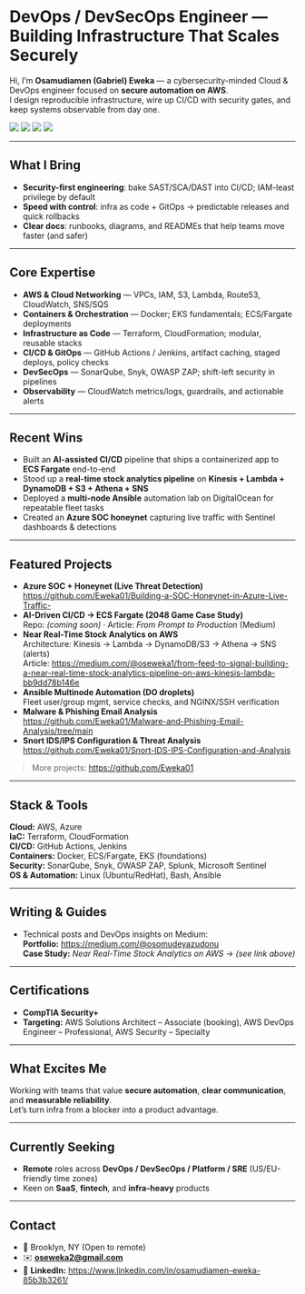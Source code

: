 # DevOps / DevSecOps Engineer — Building Infrastructure That Scales Securely

Hi, I’m **Osamudiamen (Gabriel) Eweka** — a cybersecurity-minded Cloud & DevOps engineer focused on **secure automation on AWS**.  
I design reproducible infrastructure, wire up CI/CD with security gates, and keep systems observable from day one.

<a href="https://www.linkedin.com/in/osamudiamen-eweka-85b3b3261/"><img src="https://img.shields.io/badge/-LinkedIn-0072b1?&style=for-the-badge&logo=linkedin&logoColor=white" /></a>
<a href="mailto:oseweka2@gmail.com"><img src="https://img.shields.io/badge/-Email-D14836?style=for-the-badge&logo=gmail&logoColor=white" /></a>
<a href="https://github.com/Eweka01"><img src="https://img.shields.io/badge/-GitHub-181717?style=for-the-badge&logo=github&logoColor=white" /></a>
<a href="https://medium.com/@osomudeyazudonu"><img src="https://img.shields.io/badge/-Medium-000000?style=for-the-badge&logo=medium&logoColor=white" /></a>

---

## What I Bring
- **Security-first engineering**: bake SAST/SCA/DAST into CI/CD; IAM-least privilege by default  
- **Speed with control**: infra as code + GitOps → predictable releases and quick rollbacks  
- **Clear docs**: runbooks, diagrams, and READMEs that help teams move faster (and safer)

---

## Core Expertise
- **AWS & Cloud Networking** — VPCs, IAM, S3, Lambda, Route53, CloudWatch, SNS/SQS  
- **Containers & Orchestration** — Docker; EKS fundamentals; ECS/Fargate deployments  
- **Infrastructure as Code** — Terraform, CloudFormation; modular, reusable stacks  
- **CI/CD & GitOps** — GitHub Actions / Jenkins, artifact caching, staged deploys, policy checks  
- **DevSecOps** — SonarQube, Snyk, OWASP ZAP; shift-left security in pipelines  
- **Observability** — CloudWatch metrics/logs, guardrails, and actionable alerts

---

## Recent Wins
- Built an **AI-assisted CI/CD** pipeline that ships a containerized app to **ECS Fargate** end-to-end  
- Stood up a **real-time stock analytics pipeline** on **Kinesis + Lambda + DynamoDB + S3 + Athena + SNS**  
- Deployed a **multi-node Ansible** automation lab on DigitalOcean for repeatable fleet tasks  
- Created an **Azure SOC honeynet** capturing live traffic with Sentinel dashboards & detections

---

## Featured Projects
- **Azure SOC + Honeynet (Live Threat Detection)**  
  <https://github.com/Eweka01/Building-a-SOC-Honeynet-in-Azure-Live-Traffic->
- **AI-Driven CI/CD → ECS Fargate (2048 Game Case Study)**  
  Repo: *(coming soon)* · Article: *From Prompt to Production* (Medium)
- **Near Real-Time Stock Analytics on AWS**  
  Architecture: Kinesis → Lambda → DynamoDB/S3 → Athena → SNS (alerts)  
  Article: <https://medium.com/@oseweka1/from-feed-to-signal-building-a-near-real-time-stock-analytics-pipeline-on-aws-kinesis-lambda-bb9dd78b146e>
- **Ansible Multinode Automation (DO droplets)**  
  Fleet user/group mgmt, service checks, and NGINX/SSH verification
- **Malware & Phishing Email Analysis**  
  <https://github.com/Eweka01/Malware-and-Phishing-Email-Analysis/tree/main>
- **Snort IDS/IPS Configuration & Threat Analysis**  
  <https://github.com/Eweka01/Snort-IDS-IPS-Configuration-and-Analysis>

> More projects: <https://github.com/Eweka01>

---

## Stack & Tools
**Cloud:** AWS, Azure  
**IaC:** Terraform, CloudFormation  
**CI/CD:** GitHub Actions, Jenkins  
**Containers:** Docker, ECS/Fargate, EKS (foundations)  
**Security:** SonarQube, Snyk, OWASP ZAP, Splunk, Microsoft Sentinel  
**OS & Automation:** Linux (Ubuntu/RedHat), Bash, Ansible

---

## Writing & Guides
- Technical posts and DevOps insights on Medium:  
  **Portfolio:** <https://medium.com/@osomudeyazudonu>  
  **Case Study:** *Near Real-Time Stock Analytics on AWS* → *(see link above)*

---

## Certifications
- **CompTIA Security+**  
- **Targeting:** AWS Solutions Architect – Associate (booking), AWS DevOps Engineer – Professional, AWS Security – Specialty

---

## What Excites Me
Working with teams that value **secure automation**, **clear communication**, and **measurable reliability**.  
Let’s turn infra from a blocker into a product advantage.

---

## Currently Seeking
- **Remote** roles across **DevOps / DevSecOps / Platform / SRE** (US/EU-friendly time zones)  
- Keen on **SaaS**, **fintech**, and **infra-heavy** products

---

## Contact
- 📍 Brooklyn, NY (Open to remote)  
- ✉️ **oseweka2@gmail.com**  
- 🔗 **LinkedIn:** <https://www.linkedin.com/in/osamudiamen-eweka-85b3b3261/>
